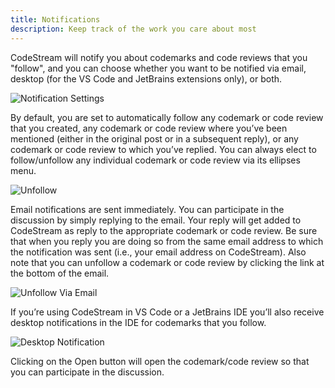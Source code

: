 ```yaml
---
title: Notifications
description: Keep track of the work you care about most
---
```


CodeStream will notify you about codemarks and code reviews that you "follow",
and you can choose whether you want to be notified via email, desktop (for the
VS Code and JetBrains extensions only), or both.

![Notification Settings](https://raw.githubusercontent.com/TeamCodeStream/CodeStream/master/images/NotificationSettings1.png)

By default, you are set to automatically follow any codemark or code review that
you created, any codemark or code review where you’ve been mentioned (either in
the original post or in a subsequent reply), or any codemark or code review to
which you’ve replied. You can always elect to follow/unfollow any individual
codemark or code review via its ellipses menu.

![Unfollow](https://raw.githubusercontent.com/TeamCodeStream/CodeStream/master/images/CodemarkMenu-Unfollow.png)

Email notifications are sent immediately. You can participate in the discussion
by simply replying to the email. Your reply will get added to CodeStream as
reply to the appropriate codemark or code review. Be sure that when you reply
you are doing so from the same email address to which the notification was sent
(i.e., your email address on CodeStream). Also note that you can unfollow a
codemark or code review by clicking the link at the bottom of the email.

![Unfollow Via Email](https://raw.githubusercontent.com/TeamCodeStream/CodeStream/master/images/UnfollowViaEmail.png)

If you’re using CodeStream in VS Code or a JetBrains IDE you’ll also receive
desktop notifications in the IDE for codemarks that you follow.

![Desktop Notification](https://raw.githubusercontent.com/TeamCodeStream/CodeStream/master/images/DesktopNotification2.png)

Clicking on the Open button will open the codemark/code review so that you can
participate in the discussion.
